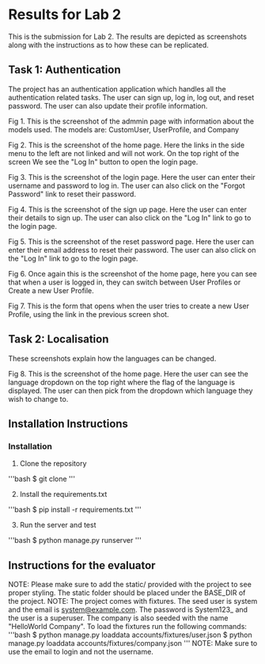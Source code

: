 # Results for Lab 2

This is the submission for Lab 2. The results are depicted as screenshots along with the instructions as to how these can be replicated.

## Task 1: Authentication
The project has an authentication application which handles all the authentication related tasks. The user can sign up, log in, log out, and reset password. The user can also update their profile information.

Fig 1. This is the screenshot of the admmin page with information about the models used. The models are: CustomUser, UserProfile, and Company

Fig 2. This is the screenshot of the home page. Here the links in the side menu to the left are not linked and will not work. On the top right of the screen We see the "Log In" button to open the login page.

Fig 3. This is the screenshot of the login page. Here the user can enter their username and password to log in. The user can also click on the "Forgot Password" link to reset their password.

Fig 4. This is the screenshot of the sign up page. Here the user can enter their details to sign up. The user can also click on the "Log In" link to go to the login page.

Fig 5. This is the screenshot of the reset password page. Here the user can enter their email address to reset their password. The user can also click on the "Log In" link to go to the login page.

Fig 6. Once again this is the screenshot of the home page, here you can see that when a user is logged in, they can switch between User Profiles or Create a new User Profile.

Fig 7. This is the form that opens when the user tries to create a new User Profile, using the link in the previous screen shot.


## Task 2: Localisation
These screenshots explain how the languages can be changed.

Fig 8. This is the screenshot of the home page. Here the user can see the language dropdown on the top right where the flag of the language is displayed. The user can then pick from the dropdown which language they wish to change to.

## Installation Instructions

### Installation
1. Clone the repository

'''bash
$ git clone <url>
'''

2. Install the requirements.txt

'''bash
$ pip install -r requirements.txt
'''

3. Run the server and test

'''bash
$ python manage.py runserver
'''

## Instructions for the evaluator
NOTE: Please make sure to add the static/ provided with the project to see proper styling. The static folder should be placed under the BASE_DIR of the project.
NOTE: The project comes with fixtures. The seed user is system and the email is system@example.com. The password is System123_ and the user is a superuser. The company is also seeded with the name "HelloWorld Company". To load the fixtures run the following commands:
'''bash
$ python manage.py loaddata accounts/fixtures/user.json
$ python manage.py loaddata accounts/fixtures/company.json
'''
NOTE: Make sure to use the email to login and not the username.

